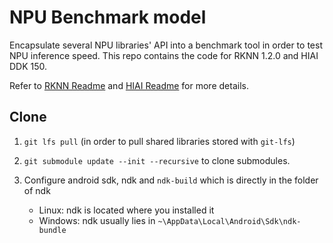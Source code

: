 # NPU Benchmark model

Encapsulate several NPU libraries' API into a benchmark tool in order to test NPU inference speed.
This repo contains the code for RKNN 1.2.0 and HIAI DDK 150.

Refer to [RKNN Readme](rknn.md) and [HIAI Readme](hiai.md) for more details.

## Clone

1. `git lfs pull` (in order to pull shared libraries stored with  `git-lfs`)

2. `git submodule update --init --recursive` to clone submodules.

3. Configure android sdk, ndk and `ndk-build` which is directly in the folder of ndk
   - Linux: ndk is located where you installed it
   - Windows: ndk usually lies in `~\AppData\Local\Android\Sdk\ndk-bundle`
